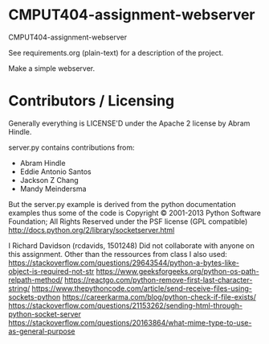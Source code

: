 CMPUT404-assignment-webserver
=============================

CMPUT404-assignment-webserver

See requirements.org (plain-text) for a description of the project.

Make a simple webserver.

Contributors / Licensing
========================

Generally everything is LICENSE'D under the Apache 2 license by Abram Hindle.

server.py contains contributions from:

* Abram Hindle
* Eddie Antonio Santos
* Jackson Z Chang
* Mandy Meindersma 

But the server.py example is derived from the python documentation
examples thus some of the code is Copyright © 2001-2013 Python
Software Foundation; All Rights Reserved under the PSF license (GPL
compatible) http://docs.python.org/2/library/socketserver.html

I Richard Davidson (rcdavids, 1501248) Did not collaborate with anyone on this assignment.
Other than the ressources from class I also used:
https://stackoverflow.com/questions/29643544/python-a-bytes-like-object-is-required-not-str
https://www.geeksforgeeks.org/python-os-path-relpath-method/
https://reactgo.com/python-remove-first-last-character-string/
https://www.thepythoncode.com/article/send-receive-files-using-sockets-python
https://careerkarma.com/blog/python-check-if-file-exists/
https://stackoverflow.com/questions/21153262/sending-html-through-python-socket-server
https://stackoverflow.com/questions/20163864/what-mime-type-to-use-as-general-purpose


